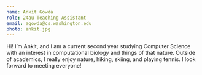 ```yaml
---
name: Ankit Gowda
role: 24au Teaching Assistant
email: agowda@cs.washington.edu
photo: ankit.jpg
---
```


Hi! I’m Ankit, and I am a current second year studying Computer Science with an interest in computational biology and things of that nature. Outside of academics, I really enjoy nature, hiking, skiing, and playing tennis. I look forward to meeting everyone!
